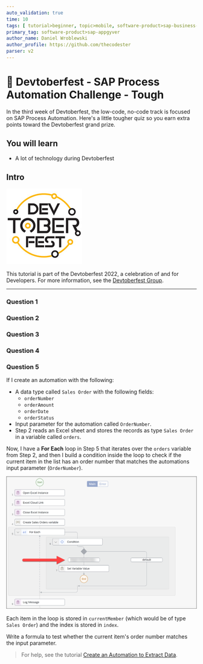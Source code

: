 ```yaml
---
auto_validation: true
time: 10
tags: [ tutorial>beginner, topic>mobile, software-product>sap-business-technology-platform]
primary_tag: software-product>sap-appgyver
author_name: Daniel Wroblewski
author_profile: https://github.com/thecodester
parser: v2
---
```


# 🔴 Devtoberfest - SAP Process Automation Challenge - Tough
<!-- description --> In the third week of Devtoberfest, the low-code, no-code track is focused on SAP Process Automation. Here's a little tougher quiz so you earn extra points toward the Devtoberfest grand prize.

## You will learn
- A lot of technology during Devtoberfest

## Intro
![Devtoberfest](Devtoberfest.jpg)

This tutorial is part of the Devtoberfest 2022, a celebration of and for Developers. For more information, see the [Devtoberfest Group](https://groups.community.sap.com/t5/devtoberfest/gh-p/Devtoberfest).

---

### Question 1


### Question 2


### Question 3



### Question 4





### Question 5

If I create an automation with the following:

- A data type called `Sales Order` with the following fields:
    - `orderNumber`
    - `orderAmount`
    - `orderDate`
    - `orderStatus`
- Input parameter for the automation called `OrderNumber`.
- Step 2 reads an Excel sheet and stores the records as type `Sales Order` in a variable called `orders`. 

Now, I have a **For Each** loop in Step 5 that iterates over the `orders` variable from Step 2, and then I build a condition inside the loop to check if the current item in the list has an order number that matches the automations input parameter (`OrderNumber`).

![Automation](automation.png)

Each item in the loop is stored in `currentMember` (which would be of type `Sales Order`) and the index is stored in `index`.

Write a formula to test whether the current item's order number matches the input parameter.

>For help, see the tutorial [Create an Automation to Extract Data](https://developers.sap.com/tutorials/spa-create-automation.html).



